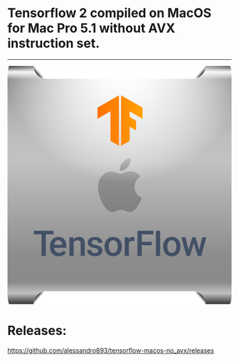 # Tensorflow 2 compiled on MacOS for Mac Pro 5.1 without AVX instruction set.
--------------------
![alt text](https://raw.githubusercontent.com/alessandro893/tensorflow-macos-no_avx/master/tf-logo.png)
# Releases:
https://github.com/alessandro893/tensorflow-macos-no_avx/releases
